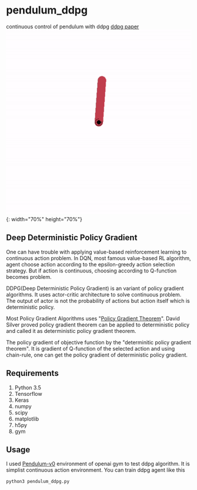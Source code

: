 # pendulum_ddpg
continuous control of pendulum with ddpg
[ddpg paper](https://arxiv.org/abs/1509.02971)
![pendulum](/img/pendulum.gif){: width="70%" height="70%"}

## Deep Deterministic Policy Gradient
One can have trouble with applying value-based reinforcement learning to continuous action problem. In DQN, most famous value-based RL algorithm, agent choose action according to the epsilon-greedy action selection strategy. But if action is continuous, choosing according to Q-function becomes problem.

DDPG(Deep Deterministic Policy Gradient) is an variant of policy gradient algorithms. It uses actor-critic architecture to solve continuous problem. The output of actor is not the probability of actions but action itself which is deterministic policy.

Most Policy Gradient Algorithms uses "[Policy Gradient Theorem](https://papers.nips.cc/paper/1713-policy-gradient-methods-for-reinforcement-learning-with-function-approximation.pdf)". David Silver proved policy gradient theorem can be applied to deterministic policy and called it as deterministic policy gradient theorem. 

The policy gradient of objective function by the "determinitic policy gradient theorem". It is gradient of Q-function of the selected action and using chain-rule, one can get the policy gradient of deterministic policy gradient.

## Requirements
1. Python 3.5
2. Tensorflow
3. Keras
4. numpy
5. scipy
6. matplotlib
7. h5py
8. gym

## Usage
I used [Pendulum-v0](https://gym.openai.com/envs/Pendulum-v0/) environment of openai gym to test ddpg algorithm. It is simplist continuous action environment. You can train ddpg agent like this
```shell
python3 pendulum_ddpg.py
```

